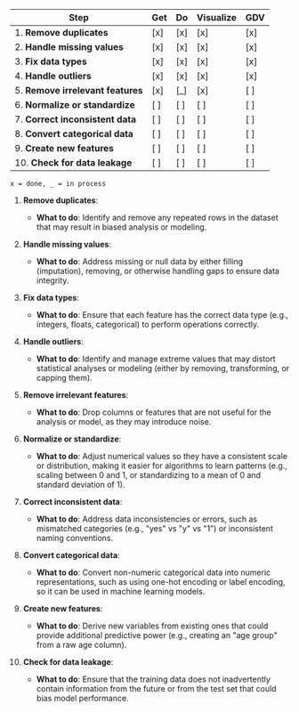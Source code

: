 | **Step**                          | **Get** | **Do** | **Visualize** | **GDV** |
|------------------------------------|---------|--------|---------------|---------|
| 1. **Remove duplicates**           | [x]     | [x]    | [x]           | [x]     |
| 2. **Handle missing values**       | [x]     | [x]    | [x]           | [x]     |
| 3. **Fix data types**             | [x]     | [x]    | [x]           | [x]     |
| 4. **Handle outliers**             | [x]     | [x]    | [x]           | [x]     |
| 5. **Remove irrelevant features**  | [x]     | [_]    | [x]           | [ ]     |
| 6. **Normalize or standardize**   | [ ]     | [ ]    | [ ]           | [ ]     |
| 7. **Correct inconsistent data**  | [ ]     | [ ]    | [ ]           | [ ]     |
| 8. **Convert categorical data**   | [ ]     | [ ]    | [ ]           | [ ]     |
| 9. **Create new features**        | [ ]     | [ ]    | [ ]           | [ ]     |
| 10. **Check for data leakage**    | [ ]     | [ ]    | [ ]           | [ ]     |

`x = done, _ = in process`
1. **Remove duplicates**: 
   - **What to do**: Identify and remove any repeated rows in the dataset that may result in biased analysis or modeling.

2. **Handle missing values**: 
   - **What to do**: Address missing or null data by either filling (imputation), removing, or otherwise handling gaps to ensure data integrity.

3. **Fix data types**: 
   - **What to do**: Ensure that each feature has the correct data type (e.g., integers, floats, categorical) to perform operations correctly.

4. **Handle outliers**: 
   - **What to do**: Identify and manage extreme values that may distort statistical analyses or modeling (either by removing, transforming, or capping them).

5. **Remove irrelevant features**: 
   - **What to do**: Drop columns or features that are not useful for the analysis or model, as they may introduce noise.

6. **Normalize or standardize**: 
   - **What to do**: Adjust numerical values so they have a consistent scale or distribution, making it easier for algorithms to learn patterns (e.g., scaling between 0 and 1, or standardizing to a mean of 0 and standard deviation of 1).

7. **Correct inconsistent data**: 
   - **What to do**: Address data inconsistencies or errors, such as mismatched categories (e.g., "yes" vs "y" vs "1") or inconsistent naming conventions.

8. **Convert categorical data**: 
   - **What to do**: Convert non-numeric categorical data into numeric representations, such as using one-hot encoding or label encoding, so it can be used in machine learning models.

9. **Create new features**: 
   - **What to do**: Derive new variables from existing ones that could provide additional predictive power (e.g., creating an "age group" from a raw age column).

10. **Check for data leakage**: 
    - **What to do**: Ensure that the training data does not inadvertently contain information from the future or from the test set that could bias model performance.


